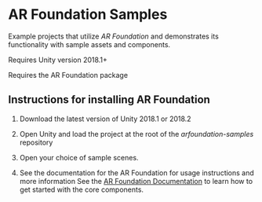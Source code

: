 # AR Foundation Samples
Example projects that utilize *AR Foundation* and demonstrates its functionality with sample assets and components.

Requires Unity version 2018.1+

Requires the AR Foundation package

## Instructions for installing AR Foundation

1. Download the latest version of Unity 2018.1 or 2018.2

2. Open Unity and load the project at the root of the *arfoundation-samples* repository

3. Open your choice of sample scenes.

4. See the documentation for the AR Foundation for usage instructions and more information
See the [AR Foundation Documentation](https://docs.unity3d.com/Packages/com.unity.xr.arutilities@1.0/manual/index.html) to learn how to get started with the core components.
